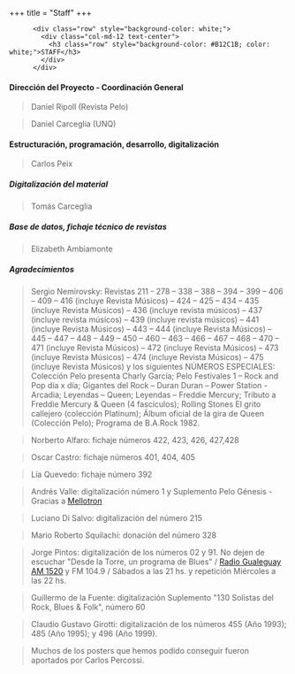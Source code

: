 +++
title = "Staff"
+++

          <div class="row" style="background-color: white;">
            <div class="col-md-12 text-center">
              <h3 class="row" style="background-color: #B12C1B; color: white;">STAFF</h3>
            </div>
          </div>

#### Dirección del Proyecto - Coordinación General
> Daniel Ripoll (Revista Pelo)

> Daniel Carceglia (UNQ)

#### Estructuración, programación, desarrollo, digitalización

> Carlos Peix

##### **Digitalización del material**
> Tomás Carceglia

##### **Base de datos, fichaje técnico de revistas**
> Elizabeth Ambiamonte

##### ***Agradecimientos*** 
> Sergio Nemirovsky: Revistas 211 -  278 – 338 – 388 – 394 – 399 – 406 – 409 – 416 (incluye Revista Músicos) – 424 – 425 – 434 – 435 (incluye Revista Músicos) – 436 (incluye revista músicos) – 437 (incluye revista músicos) –  439 (incluye revista músicos) – 441 (incluye Revista Músicos) – 443 – 444 (incluye Revista Músicos) – 445 – 447 – 448 – 449 – 450 – 460 – 463 – 466 – 467 – 468 – 470 – 471 (incluye Revista Músicos) – 472 (incluye Revista Músicos) – 473 (incluye Revista Músicos) – 474 (incluye Revista Músicos) – 475 (incluye Revista Músicos) y los siguientes NÚMEROS ESPECIALES: Colección Pelo presenta Charly García; Pelo Festivales 1 – Rock and Pop día x día; Gigantes del Rock – Duran Duran – Power Station - Arcadia; Leyendas – Queen; Leyendas – Freddie Mercury; Tributo a Freddie Mercury & Queen (4 fascículos); Rolling Stones El grito callejero (colección Platinum); Álbum oficial de la gira de Queen (Colección Pelo); Programa de B.A.Rock 1982.

> Norberto Alfaro: fichaje números 422, 423, 426, 427,428

> Oscar Castro: fichaje números 401, 404, 405

> Lía Quevedo: fichaje número 392

> Andrés Valle: digitalización número 1 y Suplemento Pelo Génesis - Gracias a <a href="http://www.mellotronweb.com.ar/" target="_blank">Mellotron</a>

> Luciano Di Salvo: digitalización del número 215

> Mario Roberto Squilachi: donación del número 328

> Jorge Pintos: digitalización de los números 02 y 91.  No dejen de escuchar "Desde la Torre, un programa de Blues" / <a href="http://www.radiogualeguay.com.ar" target="_blank">Radio Gualeguay AM 1520</a> y FM 104.9 / Sábados a las 21 hs. y repetición Miércoles a las 22 hs.

> Guillermo de la Fuente: digitalización Suplemento "130 Solistas del Rock, Blues & Folk",  número 60

> Claudio Gustavo Girotti: digitalización de los números 455 (Año 1993); 485 (Año 1995); y 496 (Año 1999).

> Muchos de los posters que hemos podido conseguir fueron aportados por Carlos Percossi.
